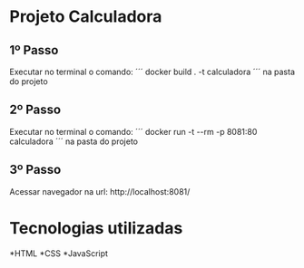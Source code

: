 # Projeto Calculadora

## 1º Passo
Executar no terminal o comando: 
´´´
docker build . -t calculadora
´´´ 
na pasta do projeto

## 2º Passo

Executar no terminal o comando: 
´´´
docker run -t --rm  -p 8081:80 calculadora
´´´ 
na pasta do projeto

## 3º Passo
Acessar navegador na url: http://localhost:8081/

# Tecnologias utilizadas
*HTML
*CSS
*JavaScript
